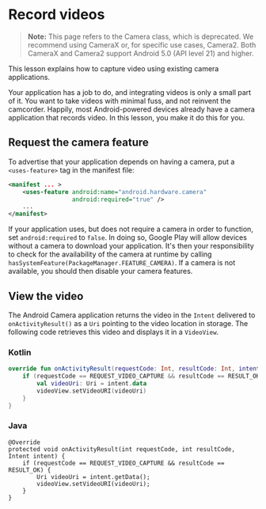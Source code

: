# Record videos

> **Note:** This page refers to the Camera class, which is deprecated. We recommend using CameraX or, for specific use cases, Camera2. Both CameraX and Camera2 support Android 5.0 (API level 21) and higher.

This lesson explains how to capture video using existing camera applications.

Your application has a job to do, and integrating videos is only a small part of it. You want to take videos with minimal fuss, and not reinvent the camcorder. Happily, most Android-powered devices already have a camera application that records video. In this lesson, you make it do this for you.

Request the camera feature
--------------------------

To advertise that your application depends on having a camera, put a `<uses-feature>` tag in the manifest file:

```xml
<manifest ... >
    <uses-feature android:name="android.hardware.camera"
                  android:required="true" />
    ...
</manifest>
```

If your application uses, but does not require a camera in order to function, set `android:required` to `false`. In doing so, Google Play will allow devices without a camera to download your application. It's then your responsibility to check for the availability of the camera at runtime by calling `hasSystemFeature(PackageManager.FEATURE_CAMERA)`. If a camera is not available, you should then disable your camera features.

View the video
--------------

The Android Camera application returns the video in the `Intent` delivered to `onActivityResult()` as a `Uri` pointing to the video location in storage. The following code retrieves this video and displays it in a `VideoView`.

### Kotlin

```kotlin
override fun onActivityResult(requestCode: Int, resultCode: Int, intent: Intent) {
    if (requestCode == REQUEST_VIDEO_CAPTURE && resultCode == RESULT_OK) {
        val videoUri: Uri = intent.data
        videoView.setVideoURI(videoUri)
    }
}
```

### Java

```
@Override
protected void onActivityResult(int requestCode, int resultCode, Intent intent) {
    if (requestCode == REQUEST_VIDEO_CAPTURE && resultCode == RESULT_OK) {
        Uri videoUri = intent.getData();
        videoView.setVideoURI(videoUri);
    }
}
```